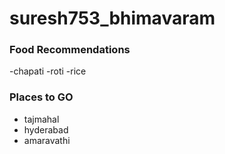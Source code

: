 # suresh753_bhimavaram


### Food Recommendations
-chapati
-roti 
-rice


### Places to GO
- tajmahal 
- hyderabad
- amaravathi
